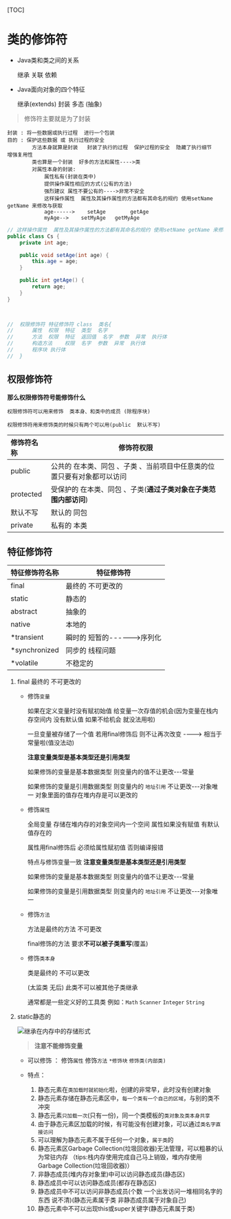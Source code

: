 [TOC]


# 类的修饰符

- Java类和类之间的关系

    继承   关联   依赖

- Java面向对象的四个特征

    继承(extends)   封装   多态   (抽象)


>修饰符主要就是为了封装

    封装 : 将一些数据或执行过程  进行一个包装  
    目的 : 保护这些数据 或 执行过程的安全
            方法本身就算是封装   封装了执行的过程  保护过程的安全  隐藏了执行细节   增强复用性
            类也算是一个封装  好多的方法和属性---->类   
            对属性本身的封装:
                属性私有(封装在类中)
                提供操作属性相应的方式(公有的方法)
                强烈建议 属性不要公有的---->非常不安全
                这样操作属性  属性及其操作属性的方法都有其命名的规约 使用setName getName 来修改与获取
                age------>    setAge        getAge
                myAge-->    setMyAge   getMyAge

```java
// 这样操作属性  属性及其操作属性的方法都有其命名的规约 使用setName getName 来修改与获取 更加安全
public class Cs {
    private int age;

    public void setAge(int age) {
        this.age = age;
    }

    public int getAge() {
        return age;
    }
}
                
```
             
```java

//  权限修饰符 特征修饰符 class  类名{
//      属性	权限  特征  类型  名字
//	    方法	权限  特征  返回值  名字  参数  异常  执行体
//	    构造方法	权限  名字  参数  异常  执行体
//	    程序块	执行体
//  }

```
## 权限修饰符

**那么权限修饰符号能修饰什么**

	权限修饰符可以用来修饰  类本身、和类中的成员 (除程序块)
    
	权限修饰符用来修饰类的时候只有两个可以用(public  默认不写)

| 修饰符名称 | 修饰符权限                                                              |
| :--------- | ----------------------------------------------------------------------- |
| public     | 公共的	在本类、同包 、子类 、当前项目中任意类的位置只要有对象都可以访问 |
| protected  | 受保护的   在本类、同包 、子类(**通过子类对象在子类范围内部访问**)      |
| 默认不写   | 默认的 同包                                                             |
| private    | 私有的               本类                                               |





## 特征修饰符

| 特征修饰符名称 | 特征修饰符                  |
| :------------- | --------------------------- |
| final          | 最终的  不可更改的          |
| static         | 静态的                      |
| abstract       | 抽象的                      |
| native         | 本地的                      |
| *transient     | 瞬时的  短暂的------>序列化 |
| *synchronized  | 同步的	线程问题             |
| *volatile      | 不稳定的                    |

1. final   最终的   不可更改的

    - 修饰`变量`

        如果在定义变量时没有赋初始值 给变量一次存值的机会(因为变量在栈内存空间内 没有默认值 如果不给机会 就没法用啦)

        一旦变量被存储了一个值 若用final修饰后 则不让再次改变 ----> 相当于常量啦(值没法动)

        **注意变量类型是基本类型还是引用类型**
        
        如果修饰的变量是基本数据类型  则变量内的值不让更改---常量

        如果修饰的变量是引用数据类型  则变量内的 `地址引用` 不让更改---对象唯一 对象里面的值存在堆内存是可以更改的

    - 修饰`属性`
  
        全局变量  存储在堆内存的对象空间内一个空间 属性如果没有赋值  有默认值存在的

        属性用final修饰后  必须给属性赋初值  否则编译报错

        特点与修饰变量一致  **注意变量类型是基本类型还是引用类型**

        如果修饰的变量是基本数据类型  则变量内的值不让更改---常量

        如果修饰的变量是引用数据类型  则变量内的 `地址引用` 不让更改---对象唯一

    - 修饰`方法`
    
        方法是最终的方法  不可更改

        final修饰的方法  要求**不可以被子类重写**(覆盖)

    - 修饰`类本身`
  
        类是最终的 不可以更改

        (太监类 无后) 此类不可以被其他子类继承 

        通常都是一些定义好的工具类 例如：`Math`   `Scanner`   `Integer`   `String`

2. static静态的
   
    ![继承在内存中的存储形式](https://cdn.jsdelivr.net/gh/findwei/learnImages@main/java/objectAdvance/内存结构简图.png)

    > **注意不能修饰变量**
   
	- 可以修饰 ： 修饰`属性`   修饰`方法`   `*修饰块`    `修饰类(内部类)`
  
	- 特点：
  
		1. 静态元素在`类加载时就初始化`啦，创建的非常早，此时没有创建对象 
		2. 静态元素存储在静态元素区中，`每一个类有一个自己的区域`，与别的类不冲突
		3. 静态元素`只加载一次`(只有一份)，同一个类模板的`类对象及类本身共享`
		4. 由于静态元素区加载的时候，有可能没有创建对象，可以通过`类名字直接访问`
		5. 可以理解为静态元素不属于任何一个对象，`属于类`的
		6. 静态元素区Garbage Collection(垃圾回收器)无法管理，可以粗暴的认为常驻内存 （tips:栈内存使用完成自己马上销毁，堆内存使用Garbage Collection(垃圾回收器)）
		7. 非静态成员(堆内存对象里)中可以访问静态成员(静态区)
		8. 静态成员中可以访问静态成员(都存在静态区)
		9.  静态成员中不可以访问非静态成员(个数 一个出发访问一堆相同名字的东西 说不清)(静态元素属于类 非静态成员属于对象自己)
		10. 静态元素中不可以出现this或super关键字(静态元素属于类)




